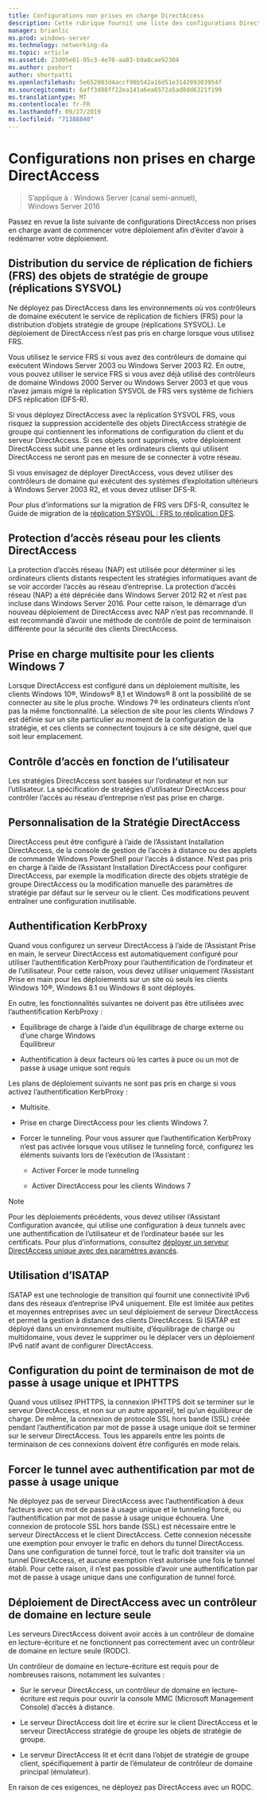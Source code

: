```yaml
---
title: Configurations non prises en charge DirectAccess
description: Cette rubrique fournit une liste des configurations DirectAccess non prises en charge dans Windows Server 2016.
manager: brianlic
ms.prod: windows-server
ms.technology: networking-da
ms.topic: article
ms.assetid: 23d05e61-95c3-4e70-aa83-b9a8cae92304
ms.author: pashort
author: shortpatti
ms.openlocfilehash: 5e652083d4accf90b542a16d51e314299303954f
ms.sourcegitcommit: 6aff3d88ff22ea141a6ea6572a5ad8dd6321f199
ms.translationtype: MT
ms.contentlocale: fr-FR
ms.lasthandoff: 09/27/2019
ms.locfileid: "71388840"
---
```

# <a name="directaccess-unsupported-configurations"></a>Configurations non prises en charge DirectAccess

>S’applique à : Windows Server (canal semi-annuel), Windows Server 2016

Passez en revue la liste suivante de configurations DirectAccess non prises en charge avant de commencer votre déploiement afin d’éviter d’avoir à redémarrer votre déploiement.  

## <a name="bkmk_frs"></a>Distribution du service de réplication de fichiers (FRS) des objets de stratégie de groupe (réplications SYSVOL)  
Ne déployez pas DirectAccess dans les environnements où vos contrôleurs de domaine exécutent le service de réplication de fichiers (FRS) pour la distribution d’objets stratégie de groupe (réplications SYSVOL). Le déploiement de DirectAccess n’est pas pris en charge lorsque vous utilisez FRS.  
  
Vous utilisez le service FRS si vous avez des contrôleurs de domaine qui exécutent Windows Server 2003 ou Windows Server 2003 R2. En outre, vous pouvez utiliser le service FRS si vous avez déjà utilisé des contrôleurs de domaine Windows 2000 Server ou Windows Server 2003 et que vous n’avez jamais migré la réplication SYSVOL de FRS vers système de fichiers DFS réplication (DFS-R).  
  
Si vous déployez DirectAccess avec la réplication SYSVOL FRS, vous risquez la suppression accidentelle des objets DirectAccess stratégie de groupe qui contiennent les informations de configuration du client et du serveur DirectAccess. Si ces objets sont supprimés, votre déploiement DirectAccess subit une panne et les ordinateurs clients qui utilisent DirectAccess ne seront pas en mesure de se connecter à votre réseau.  
  
Si vous envisagez de déployer DirectAccess, vous devez utiliser des contrôleurs de domaine qui exécutent des systèmes d’exploitation ultérieurs à Windows Server 2003 R2, et vous devez utiliser DFS-R.  
  
Pour plus d’informations sur la migration de FRS vers DFS-R, consultez le Guide de migration de la [réplication SYSVOL : FRS to réplication DFS](https://technet.microsoft.com/library/dd640019(v=ws.10).aspx).  
  
## <a name="bkmk_nap"></a>Protection d’accès réseau pour les clients DirectAccess  
La protection d’accès réseau (NAP) est utilisée pour déterminer si les ordinateurs clients distants respectent les stratégies informatiques avant de se voir accorder l’accès au réseau d’entreprise. La protection d’accès réseau (NAP) a été dépréciée dans Windows Server 2012 R2 et n’est pas incluse dans Windows Server 2016. Pour cette raison, le démarrage d’un nouveau déploiement de DirectAccess avec NAP n’est pas recommandé. Il est recommandé d’avoir une méthode de contrôle de point de terminaison différente pour la sécurité des clients DirectAccess.  
  
## <a name="bkmk_multi"></a>Prise en charge multisite pour les clients Windows 7  
Lorsque DirectAccess est configuré dans un déploiement multisite, les clients Windows 10&reg;, Windows&reg; 8,1 et Windows&reg; 8 ont la possibilité de se connecter au site le plus proche.  Windows 7&reg; les ordinateurs clients n’ont pas la même fonctionnalité. La sélection de site pour les clients Windows 7 est définie sur un site particulier au moment de la configuration de la stratégie, et ces clients se connectent toujours à ce site désigné, quel que soit leur emplacement.  
  
## <a name="bkmk_user"></a>Contrôle d’accès en fonction de l’utilisateur  
Les stratégies DirectAccess sont basées sur l’ordinateur et non sur l’utilisateur. La spécification de stratégies d’utilisateur DirectAccess pour contrôler l’accès au réseau d’entreprise n’est pas prise en charge.  
  
## <a name="bkmk_policy"></a>Personnalisation de la Stratégie DirectAccess  
DirectAccess peut être configuré à l’aide de l’Assistant Installation DirectAccess, de la console de gestion de l’accès à distance ou des applets de commande Windows PowerShell pour l’accès à distance. N’est pas pris en charge à l’aide de l’Assistant Installation DirectAccess pour configurer DirectAccess, par exemple la modification directe des objets stratégie de groupe DirectAccess ou la modification manuelle des paramètres de stratégie par défaut sur le serveur ou le client. Ces modifications peuvent entraîner une configuration inutilisable.  
  
## <a name="bkmk_kerb"></a>Authentification KerbProxy  
Quand vous configurez un serveur DirectAccess à l’aide de l’Assistant Prise en main, le serveur DirectAccess est automatiquement configuré pour utiliser l’authentification KerbProxy pour l’authentification de l’ordinateur et de l’utilisateur. Pour cette raison, vous devez utiliser uniquement l’Assistant Prise en main pour les déploiements sur un site où seuls les clients Windows 10&reg;, Windows 8.1 ou Windows 8 sont déployés.  
  
En outre, les fonctionnalités suivantes ne doivent pas être utilisées avec l’authentification KerbProxy :  
  
-   Équilibrage de charge à l’aide d’un équilibrage de charge externe ou d’une charge Windows   
    Équilibreur  
  
-   Authentification à deux facteurs où les cartes à puce ou un mot de passe à usage unique sont requis  
  
Les plans de déploiement suivants ne sont pas pris en charge si vous activez l’authentification KerbProxy :  
  
-   Multisite.  
  
-   Prise en charge DirectAccess pour les clients Windows 7.  
  
-   Forcer le tunneling. Pour vous assurer que l’authentification KerbProxy n’est pas activée lorsque vous utilisez le tunneling forcé, configurez les éléments suivants lors de l’exécution de l’Assistant :  
  
    -   Activer Forcer le mode tunneling  
  
    -   Activer DirectAccess pour les clients Windows 7  
  
> [!NOTE]  
> Pour les déploiements précédents, vous devez utiliser l’Assistant Configuration avancée, qui utilise une configuration à deux tunnels avec une authentification de l’utilisateur et de l’ordinateur basée sur les certificats. Pour plus d’informations, consultez [déployer un serveur DirectAccess unique avec des paramètres avancés](../../remote-access/directaccess/single-server-advanced/Deploy-a-Single-DirectAccess-Server-with-Advanced-Settings.md).  
  
## <a name="bkmk_isa"></a>Utilisation d’ISATAP  
ISATAP est une technologie de transition qui fournit une connectivité IPv6 dans des réseaux d’entreprise IPv4 uniquement. Elle est limitée aux petites et moyennes entreprises avec un seul déploiement de serveur DirectAccess et permet la gestion à distance des clients DirectAccess. Si ISATAP est déployé dans un environnement multisite, d’équilibrage de charge ou multidomaine, vous devez le supprimer ou le déplacer vers un déploiement IPv6 natif avant de configurer DirectAccess.  
  
## <a name="bkmk_iphttps"></a>Configuration du point de terminaison de mot de passe à usage unique et IPHTTPS  
Quand vous utilisez IPHTTPS, la connexion IPHTTPS doit se terminer sur le serveur DirectAccess, et non sur un autre appareil, tel qu’un équilibreur de charge. De même, la connexion de protocole SSL hors bande (SSL) créée pendant l’authentification par mot de passe à usage unique doit se terminer sur le serveur DirectAccess. Tous les appareils entre les points de terminaison de ces connexions doivent être configurés en mode relais.  
  
## <a name="bkmk_ft"></a>Forcer le tunnel avec authentification par mot de passe à usage unique  
Ne déployez pas de serveur DirectAccess avec l’authentification à deux facteurs avec un mot de passe à usage unique et le tunneling forcé, ou l’authentification par mot de passe à usage unique échouera. Une connexion de protocole SSL hors bande (SSL) est nécessaire entre le serveur DirectAccess et le client DirectAccess. Cette connexion nécessite une exemption pour envoyer le trafic en dehors du tunnel DirectAccess. Dans une configuration de tunnel forcé, tout le trafic doit transiter via un tunnel DirectAccess, et aucune exemption n’est autorisée une fois le tunnel établi. Pour cette raison, il n’est pas possible d’avoir une authentification par mot de passe à usage unique dans une configuration de tunnel forcé.  
  
## <a name="bkmk_rodc"></a>Déploiement de DirectAccess avec un contrôleur de domaine en lecture seule  
Les serveurs DirectAccess doivent avoir accès à un contrôleur de domaine en lecture-écriture et ne fonctionnent pas correctement avec un contrôleur de domaine en lecture seule (RODC).  
  
Un contrôleur de domaine en lecture-écriture est requis pour de nombreuses raisons, notamment les suivantes :  
  
-   Sur le serveur DirectAccess, un contrôleur de domaine en lecture-écriture est requis pour ouvrir la console MMC (Microsoft Management Console) d’accès à distance.  
  
-   Le serveur DirectAccess doit lire et écrire sur le client DirectAccess et le serveur DirectAccess stratégie de groupe les objets de stratégie de groupe.  
  
-   Le serveur DirectAccess lit et écrit dans l’objet de stratégie de groupe client, spécifiquement à partir de l’émulateur de contrôleur de domaine principal (émulateur).  
  
En raison de ces exigences, ne déployez pas DirectAccess avec un RODC.  
  


